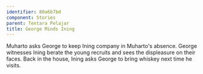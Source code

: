 ```yaml
---
identifier: 80a6b7bd
component: Stories
parent: Tentara Pelajar 
title: George Minds Ining
---
```

Muharto asks George to keep Ining company in Muharto's absence. George
witnesses Ining berate the young recruits and sees the displeasure on
their faces. Back in the house, Ining asks George to bring whiskey next
time he visits.
